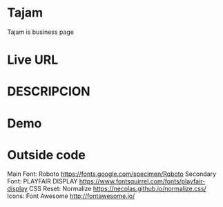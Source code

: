 # Tajam
Tajam is business page

# Live URL


# DESCRIPCION

# Demo



# Outside code
Main Font: Roboto https://fonts.google.com/specimen/Roboto
Secondary Font: PLAYFAIR DISPLAY https://www.fontsquirrel.com/fonts/playfair-display
CSS Reset: Normalize https://necolas.github.io/normalize.css/
Icons: Font Awesome http://fontawesome.io/
